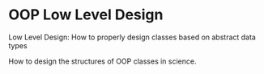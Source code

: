 # OOP Low Level Design

Low Level Design: How to properly design classes based on abstract data types

How to design the structures of OOP classes in science.

